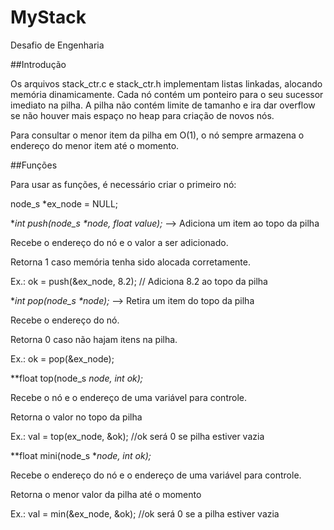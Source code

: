 # MyStack
Desafio de Engenharia

##Introdução

Os arquivos stack_ctr.c e stack_ctr.h implementam listas linkadas, alocando memória dinamicamente. Cada nó contém um ponteiro para o seu sucessor imediato na pilha. A pilha não contém limite de tamanho e ira dar overflow se não houver mais espaço no heap para criação de novos nós. 

Para consultar o menor item da pilha em O(1), o nó sempre armazena o endereço do menor item até o momento.

##Funções 

Para usar as funções, é necessário criar o primeiro nó:

node_s *ex_node = NULL;

**int push(node_s \**node, float value);** --> Adiciona um item ao topo da pilha

Recebe o endereço do nó e o valor a ser adicionado.

Retorna 1 caso memória tenha sido alocada corretamente.

Ex.: ok = push(&ex_node, 8.2); // Adiciona 8.2 ao topo da pilha 



**int pop(node_s \**node);** --> Retira um item do topo da pilha

Recebe o endereço do nó.

Retorna 0 caso não hajam itens na pilha.

Ex.: ok = pop(&ex_node); 


**float top(node_s *node, int *ok);** 

Recebe o nó e o endereço de uma variável para controle.

Retorna o valor no topo da pilha

Ex.: val = top(ex_node, &ok);  //ok será 0 se pilha estiver vazia



**float mini(node_s \**node, int *ok);**

Recebe o endereço do nó e o endereço de uma variável para controle.

Retorna o menor valor da pilha até o momento

Ex.: val = min(&ex_node, &ok);  //ok será 0 se a pilha estiver vazia

